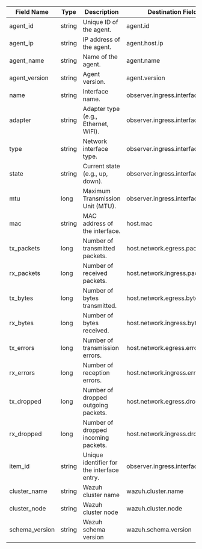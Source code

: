 | Field Name     | Type   | Description                                | Destination Field                | Custom |
|----------------|--------|--------------------------------------------|----------------------------------|--------|
| agent_id       | string | Unique ID of the agent.                    | agent.id                         | FALSE  |
| agent_ip       | string | IP address of the agent.                   | agent.host.ip                    | TRUE   |
| agent_name     | string | Name of the agent.                         | agent.name                       | FALSE  |
| agent_version  | string | Agent version.                             | agent.version                    | FALSE  |
| name           | string | Interface name.                            | observer.ingress.interface.name  | FALSE  |
| adapter        | string | Adapter type (e.g., Ethernet, WiFi).       | observer.ingress.interface.alias | FALSE  |
| type           | string | Network interface type.                    | observer.ingress.interface.type  | TRUE   |
| state          | string | Current state (e.g., up, down).            | observer.ingress.interface.state | TRUE   |
| mtu            | long   | Maximum Transmission Unit (MTU).           | observer.ingress.interface.mtu   | TRUE   |
| mac            | string | MAC address of the interface.              | host.mac                         | FALSE  |
| tx_packets     | long   | Number of transmitted packets.             | host.network.egress.packets      | FALSE  |
| rx_packets     | long   | Number of received packets.                | host.network.ingress.packets     | FALSE  |
| tx_bytes       | long   | Number of bytes transmitted.               | host.network.egress.bytes        | FALSE  |
| rx_bytes       | long   | Number of bytes received.                  | host.network.ingress.bytes       | FALSE  |
| tx_errors      | long   | Number of transmission errors.             | host.network.egress.errors       | TRUE   |
| rx_errors      | long   | Number of reception errors.                | host.network.ingress.errors      | TRUE   |
| tx_dropped     | long   | Number of dropped outgoing packets.        | host.network.egress.drops        | TRUE   |
| rx_dropped     | long   | Number of dropped incoming packets.        | host.network.ingress.drops       | TRUE   |
| item_id        | string | Unique identifier for the interface entry. | observer.ingress.interface.id    | FALSE  |
| cluster_name   | string | Wazuh cluster name                         | wazuh.cluster.name               | TRUE   |
| cluster_node   | string | Wazuh cluster node                         | wazuh.cluster.node               | TRUE   |
| schema_version | string | Wazuh schema version                       | wazuh.schema.version             | TRUE   |
